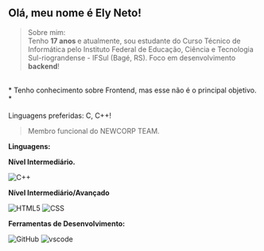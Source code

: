 



<p align="left"> 
   <section id = section-nome >
      <h1>Olá, meu nome é <strong>Ely Neto!</strong></n2>
   </section>
   
</p>
  

 > Sobre mim: <br> Tenho <strong> 17 anos </strong> e atualmente, sou estudante do Curso Técnico de Informática pelo Instituto Federal de Educação, Ciência e Tecnologia Sul-riograndense - IFSul (Bagé, RS). Foco em desenvolvimento <strong> backend</strong>!<br>
   

  <br>
  * Tenho conhecimento sobre Frontend, mas esse não é o principal objetivo. *
  <br>
  <br>
  Linguagens preferidas: C, C++!
  <br>

  > Membro funcional do NEWCORP TEAM.


 **Linguagens:**

 <p><strong>Nível Intermediário.</strong></p>

 ![C++](https://img.shields.io/badge/C%2B%2B-00599C?style=for-the-badge&logo=c%2B%2B&logoColor=white)
 <p><strong>Nível Intermediário/Avançado</strong></p>

 ![HTML5](https://img.shields.io/badge/HTML5-E34F26?style=for-the-badge&logo=html5&logoColor=white)
 ![CSS](https://img.shields.io/badge/CSS-239120?style=for-the-badge&logo=css3&logoColor=white)

 <rect xmlns="http://www.w3.org/2000/svg" width="33" height="20" fill="#555"/>
 

 **Ferramentas de Desenvolvimento:** 

 ![GitHub](https://img.shields.io/badge/GitHub-000000?style=for-the-badge&logo=github&logoColor=white) 
 ![vscode](https://img.shields.io/badge/Visual_Studio_Code-0078D4?style=for-the-badge&logo=visual%20studio%20code&logoColor=white)
 
